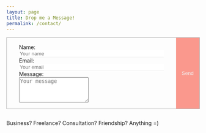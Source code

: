 ```yaml
---
layout: page
title: Drop me a Message!
permalink: /contact/
---
```



<form id="contact-form" class="form" action="https://getsimpleform.com/messages?form_api_token=3f94cc4672c1e8cf908c3ee9d55e7f06" method="POST" enctype="multipart/form-data">
  <ul class="contact-ul">
      <li class="contact-li">
          <label class="contact-label" for="name">Name:</label>
          <input type="text" placeholder="Your name" id="name" class="contact-input" name="name" tabindex="1"/>
      </li>
      <li class="contact-li">
          <label class="contact-label" for="email">Email:</label>
          <input type="email" placeholder="Your email" id="email" class="contact-input" name="email" tabindex="2"/>
      </li>
      <li class="contact-li">
          <label class="contact-label" for="message">Message:</label>
          <textarea class="contact-textarea" placeholder="Your message" class="contact-input" rows="4" id="message" name="message" tabindex="3"></textarea>
      </li>

  </ul>
  <input type="submit" value="Send" id="submit"/>
  <input type="hidden" name='redirect_to' value="#" />
</form>

Business? Freelance? Consultation? Friendship? Anything =)

<style>

.form {
  width: 100%;
}

.contact-li {
  list-style: none;
}

.contact-input {
  border:none;
  border-bottom: 1px solid #eee;
  transition-duration: 0.3s;
  width: 100%;
}

.contact-input:focus {
  outline:none;
  border-bottom: 1px solid #fa8072;
}

.contact-label {
  display: block;
}

ul.contact-ul {
  margin: 0;
  padding: 1rem 2rem;
  width: 100%
}

#submit {
  border:none;
  background-color: #fa8072;
  padding: 5px 15px;
  color: #eee;
  opacity: 0.8;
}

#submit:hover {
  opacity: 1;
  cursor: pointer;
}


#contact-form {
  border: 1px solid #aaa;
  display: inline-flex;
  margin-bottom: 1em;
}

</style>
